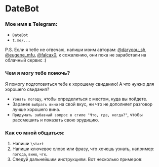 # DateBot


### Мое имя в Telegram: 

- `DateBot`
- `t.me/...`

 P.S. Если я тебе не отвечаю, напиши моим авторам: [@daryoou_sh](https://t.me/daryoou_sh), 
 [@eugene_mfu](https://t.me/eugene_mfu), [@falcax0](https://t.me/falcax0), к сожалению, они пока не заработали на облачный сервис :)

### Чем я могу тебе помочь?
Я помогу подготовиться тебе к хорошему свиданию! А что нужно для хорошего свидания?

* `Узнать погоду`, чтобы определиться с местом, куда вы пойдете.
* Заранее `выбрать вино` на свой вкус, ни что не дополняет разговор лучше хорошего вина.
* `Придумать забавный вопрос в стиле "Что, где, когда?"`, чтобы рассмешить и показать свою эрудицию.

### Как со мной общаться:

1. Напиши `\start`
2. Напиши ключевое слово или фразу, что хочешь узнать, например: `погода`, `вино`, `чгк`.
3. Следуй дальнейшим инструкциям. Вот несколько примеров: 
